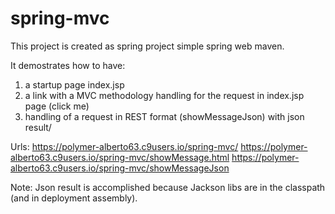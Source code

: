 spring-mvc
==========

This project is created as spring project simple spring web maven.

It demostrates how to have:

1) a startup page index.jsp
2) a link with a MVC methodology handling for the request in index.jsp page (click me)
3) handling of a request in REST format (showMessageJson) with json result/

Urls:
https://polymer-alberto63.c9users.io/spring-mvc/
https://polymer-alberto63.c9users.io/spring-mvc/showMessage.html
https://polymer-alberto63.c9users.io/spring-mvc/showMessageJson

Note:
Json result is accomplished because Jackson libs are in the classpath 
(and in deployment assembly).

